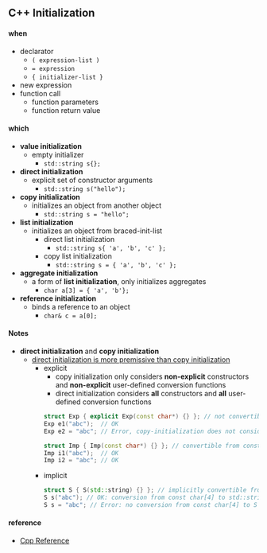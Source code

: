 ## C++ Initialization

#### when
* declarator
    * `( expression-list )`
    * `= expression`
    * `{ initializer-list }`
* new expression
* function call
    * function parameters
    * function return value

#### which
* **value initialization**
    * empty initializer
        * `std::string s{};`
* **direct initialization**
    * explicit set of constructor arguments
        * `std::string s("hello");`
* **copy initialization**
    * initializes an object from another object
        * `std::string s = "hello";`
* **list initialization**
    * initializes an object from braced-init-list
        * direct list initialization
            * `std::string s{ 'a', 'b', 'c' };`
        * copy list initialization
            * `std::string s = { 'a', 'b', 'c' };`
* **aggregate initialization**
    * a form of **list initialization**, only initializes aggregates
        * `char a[3] = { 'a', 'b'};`
* **reference initialization**
    * binds a reference to an object
        * `char& c = a[0];`

#### Notes
* **direct initialization** and **copy initialization**
    * [direct initialization is more premissive than copy initialization](http://en.cppreference.com/w/cpp/language/copy_initialization)
        * explicit
            * copy initialization only considers **non-explicit** constructors and **non-explicit** user-defined conversion functions
            * direct initialization considers **all** constructors and **all** user-defined conversion functions
            ```C++
            struct Exp { explicit Exp(const char*) {} }; // not convertible from const char*
            Exp e1("abc");  // OK
            Exp e2 = "abc"; // Error, copy-initialization does not consider explicit constructor
            
            struct Imp { Imp(const char*) {} }; // convertible from const char*
            Imp i1("abc");  // OK
            Imp i2 = "abc"; // OK
            ```
        * implicit
            ```C++
            struct S { S(std::string) {} }; // implicitly convertible from std::string
            S s("abc"); // OK: conversion from const char[4] to std::string
            S s = "abc"; // Error: no conversion from const char[4] to S
            ```

#### reference

* [Cpp Reference](http://en.cppreference.com/w/cpp/language/initialization)